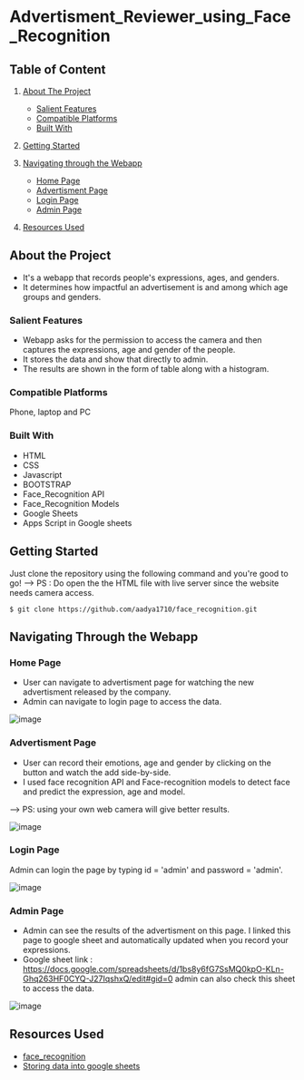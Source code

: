 # Advertisment_Reviewer_using_Face_Recognition

## Table of Content

1. [About The Project](#about-the-project)
   * [Salient Features](#salient-features)
   * [Compatible Platforms](#compatible-platforms)
   * [Built With](#built-with)

2. [Getting Started](#getting-started)

3. [Navigating through the Webapp](#navigating-through-the-webapp)
   * [Home Page](#home-page)
   * [Advertisment Page](#advertisment-page)
   * [Login Page](#login-page)
   * [Admin Page](#admin-page)

4. [Resources Used](#resources-used)

## About the Project
* It's a webapp that records people's expressions, ages, and genders.
* It determines how impactful an advertisement is and among which age groups and genders.

### Salient Features
 * Webapp asks for the permission to access the camera and then captures the expressions, age and gender of the people.
 * It stores the data and show that directly to admin.
 * The results are shown in the form of table along with a histogram.

### Compatible Platforms
 Phone, laptop and PC
 
### Built With
* HTML
* CSS
* Javascript
* BOOTSTRAP
* Face_Recognition API
* Face_Recognition Models
* Google Sheets
* Apps Script in Google sheets

## Getting Started 

  Just clone the repository using the following command and you're good to go!
  --> PS : Do open the the HTML file with live server since the website needs camera access.
  ```
  $ git clone https://github.com/aadya1710/face_recognition.git
  ```

## Navigating Through the Webapp
### Home Page
 * User can navigate to advertisment page for watching the new advertisment released by the company.
 * Admin can navigate to login page to access the data.
 
![image](https://user-images.githubusercontent.com/77448543/170831971-934b2062-c1c5-4520-b460-dcb156ca5234.png)

### Advertisment Page
* User can record their emotions, age and gender by clicking on the button and watch the add side-by-side.
* I used face recognition API and Face-recognition models to detect face and predict the expression, age and model. 

--> PS: using your own web camera will give better results.

![image](https://user-images.githubusercontent.com/77448543/170832438-bf460728-abc6-4cb1-827d-4ce807f5fd02.png)

### Login Page
Admin can login the page by typing id = 'admin' and password = 'admin'.

![image](https://user-images.githubusercontent.com/77448543/170832596-5e7584a1-2a7e-4cd1-b641-9246642c40a1.png)

### Admin Page
* Admin can see the results of the advertisment on this page. I linked this page to google sheet and automatically updated when you record your expressions.
* Google sheet link : https://docs.google.com/spreadsheets/d/1bs8y6fG7SsMQ0kpO-KLn-Ghq263HF0CYQ-J27IqshxQ/edit#gid=0 admin can also check this sheet to access the data. 


![image](https://user-images.githubusercontent.com/77448543/170832620-31ff7097-2598-490e-bcec-75b6a09c6518.png)

## Resources Used
 * [face_recognition](https://dev.to/karkranikhil/face-recognition-using-javascript-33n5)
 * [Storing data into google sheets](https://www.youtube.com/watch?v=xFj4tZfsKOM&t=148s)

 
